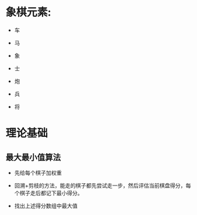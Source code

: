 # 象棋元素:

* 车

* 马

* 象

* 士

* 炮

* 兵

* 将

# 理论基础

## 最大最小值算法

* 先给每个棋子加权重

* 回溯+剪枝的方法，能走的棋子都先尝试走一步，然后评估当前棋盘得分，每个棋子走后都记下最小得分。 

* 找出上述得分数组中最大值
